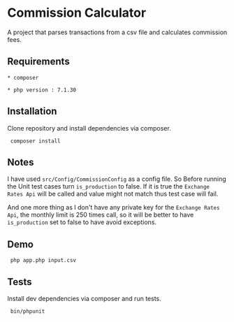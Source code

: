 # Commission Calculator

A project that parses transactions from a csv file and calculates commission fees.

## Requirements

`* composer `

`* php version : 7.1.30 `

## Installation

Clone repository and install dependencies via composer.

     composer install  
## Notes
 
I have used `src/Config/CommissionConfig` as a config file.
So Before running the Unit test cases turn `is_production` to false.
If it is true the `Exchange Rates Api` will be called and value might not match thus test case will fail. 

And one more thing as I don't have any private key for the `Exchange Rates Api`, the monthly limit is 250 times call, so it will be better to have `is_production` set to false to have avoid exceptions. 

## Demo

     php app.php input.csv

## Tests

Install dev dependencies via composer and run tests.

     bin/phpunit
